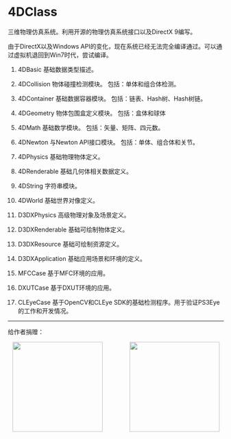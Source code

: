 # 4DClass

三维物理仿真系统。利用开源的物理仿真系统接口以及DirectX 9编写。

由于DirectX以及Windows API的变化，现在系统已经无法完全编译通过。可以通过虚拟机退回到Win7时代，尝试编译。

1) 4DBasic
	基础数据类型描述。
2) 4DCollision
	物体碰撞检测模块。
	包括：单体和组合体检测。
3) 4DContainer
	基础数据容器模块。
	包括：链表、Hash树、Hash树链。
4) 4DGeometry
	物体包围盒定义模块。
	包括：盒体和球体
5) 4DMath
	基础数学模块。
	包括：矢量、矩阵、四元数。
6) 4DNewton
	与Newton API接口模块。
	包括：单体、组合体和关节。
7) 4DPhysics
	基础物理物体定义。
8) 4DRenderable
	基础几何体相关数据定义。
9) 4DString
	字符串模块。
10) 4DWorld
	基础世界对像定义。
11) D3DXPhysics
	高级物理对象及场景定义。
12) D3DXRenderable
	基础可绘制物体定义。
13) D3DXResource
	基础可绘制资源定义。
14) D3DXApplication
	基础应用场景和环境的定义。
15) MFCCase
	基于MFC环境的应用。
16) DXUTCase
	基于DXUT环境的应用。

17) CLEyeCase
	基于OpenCV和CLEye SDK的基础检测程序。用于验证PS3Eye的工作和开发情况。

---

给作者捐赠：

<div align=center>
<img src="https://github.com/forestluo/AlgMain/blob/main/weixin.jpg" width="210px">&nbsp;&nbsp;&nbsp;&nbsp;&nbsp;&nbsp;&nbsp;&nbsp;&nbsp;&nbsp;&nbsp;&nbsp;&nbsp;&nbsp;&nbsp;&nbsp;<img src="https://github.com/forestluo/AlgMain/blob/main/zhifubao.jpg" width="210px">
</div>

